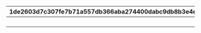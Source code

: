 |1de2603d7c307fe7b71a557db366aba274400dabc9db8b3e4ee724aa02f4b93c|704c02edaaa8f7d9d66f37d72d59592924ae35ef6d79b584b61b4e781557a0df|9ec2e5866ade89e6d5094e5a02a5a4ca609ebb80b33b3e2a085968265d716b90|d4fefae3b15b6e9f8d7f7b7adfdf74aac3aa6fa323e6b31a2c15e432eccee68c|
| --- | --- | --- | --- |
||1|10000||